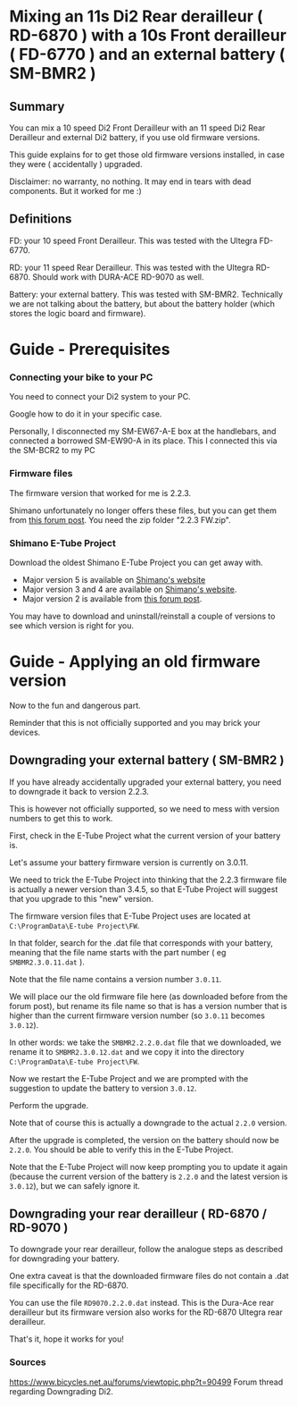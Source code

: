 # Mixing an 11s Di2 Rear derailleur ( RD-6870 ) with a 10s Front derailleur ( FD-6770 ) and an external battery ( SM-BMR2 )

## Summary
You can mix a 10 speed Di2 Front Derailleur with an 11 speed Di2 Rear Derailleur and external Di2 battery, if you use old firmware versions. 

This guide explains for to get those old firmware versions installed, in case they were ( accidentally ) upgraded.

Disclaimer: no warranty, no nothing. It may end in tears with dead components. But it worked for me :)


## Definitions
FD: your 10 speed Front Derailleur. This was tested with the Ultegra FD-6770.

RD: your 11 speed Rear Derailleur. This was tested with the Ultegra RD-6870. Should work with DURA-ACE RD-9070 as well.

Battery: your external battery. This was tested with SM-BMR2. Technically we are not talking about the battery, but about the battery holder (which stores the logic board and firmware).

# Guide - Prerequisites

### Connecting your bike to your PC
You need to connect your Di2 system to your PC. 

Google how to do it in your specific case.

Personally, I disconnected my SM-EW67-A-E box at the handlebars, and connected a borrowed SM-EW90-A in its place. This I connected this via the SM-BCR2 to my PC

### Firmware files
The firmware version that worked for me is 2.2.3. 

Shimano unfortunately no longer offers these files, but you can get them from [this forum post](https://www.bicycles.net.au/forums/viewtopic.php?p=1380200#p1380200). You need the zip folder "2.2.3 FW.zip".

### Shimano E-Tube Project
Download the oldest Shimano E-Tube Project you can get away with. 

* Major version 5 is available on [Shimano's website](https://bike.shimano.com/en-EU/e-tube/project.html)
* Major version 3 and 4 are available on [Shimano's website](https://bike.shimano.com/en-EU/e-tube/project/archive.html). 
* Major version 2 is available from [this forum post](https://www.bicycles.net.au/forums/viewtopic.php?p=1380200#p1380200).

You may have to download and uninstall/reinstall a couple of versions to see which version is right for you.

# Guide - Applying an old firmware version
Now to the fun and dangerous part.

Reminder that this is not officially supported and you may brick your devices.

## Downgrading your external battery ( SM-BMR2 )

If you have already accidentally upgraded your external battery, you need to downgrade it back to version 2.2.3.

This is however not officially supported, so we need to mess with version numbers to get this to work.

First, check in the E-Tube Project what the current version of your battery is.

Let's assume your battery firmware version is currently on 3.0.11.

We need to trick the E-Tube Project into thinking that the 2.2.3 firmware file is actually a newer version than 3.4.5, so that E-Tube Project will suggest that you upgrade to this "new" version.

The firmware version files that E-Tube Project uses are located at `C:\ProgramData\E-tube Project\FW`.

In that folder, search for the .dat file that corresponds with your battery, meaning that the file name starts with the part number ( eg `SMBMR2.3.0.11.dat` ).

Note that the file name contains a version number `3.0.11`.

We will place our the old firmware file here (as downloaded before from the forum post), but rename its file name so that is has a version number that is higher than the current firmware version number (so `3.0.11` becomes `3.0.12`). 

In other words: we take the `SMBMR2.2.2.0.dat` file that we downloaded, we rename it to `SMBMR2.3.0.12.dat` and we copy it into the directory `C:\ProgramData\E-tube Project\FW`.

Now we restart the E-Tube Project and we are prompted with the suggestion to update the battery to version `3.0.12`.

Perform the upgrade. 

Note that of course this is actually a downgrade to the actual `2.2.0` version.

After the upgrade is completed, the version on the battery should now be `2.2.0`. You should be able to verify this in the E-Tube Project.

Note that the E-Tube Project will now keep prompting you to update it again (because the current version of the battery is `2.2.0` and the latest version is `3.0.12`), but we can safely ignore it.

## Downgrading your rear derailleur ( RD-6870 / RD-9070 )

To downgrade your rear derailleur, follow the analogue steps as described for downgrading your battery.

One extra caveat is that the downloaded firmware files do not contain a .dat file specifically for the RD-6870.

You can use the file `RD9070.2.2.0.dat` instead. This is the Dura-Ace rear derailleur but its firmware version also works for the RD-6870 Ultegra rear derailleur.





That's it, hope it works for you!

### Sources
https://www.bicycles.net.au/forums/viewtopic.php?t=90499 Forum thread regarding Downgrading Di2.
